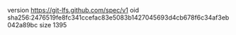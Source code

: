 version https://git-lfs.github.com/spec/v1
oid sha256:2476519fe8fc341ccefac83e5083b1427045693d4cb678f6c34af3eb042a89bc
size 1395
